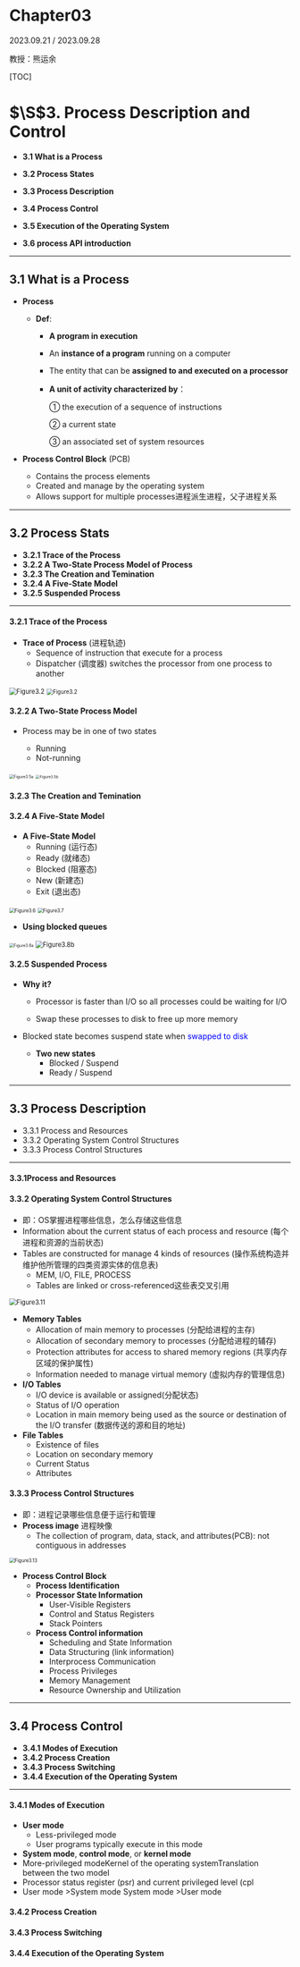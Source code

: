 # Chapter03

2023.09.21 / 2023.09.28

教授：熊运余

[TOC]

# $\S$3. Process Description and Control

* **3.1 What is a Process**

* **3.2 Process States**

* **3.3 Process Description** 

* **3.4 Process Control**

* **3.5 Execution of the Operating System**

* **3.6 process API introduction**

-------

## 3.1 What is a Process

* **Process**

  * **Def**: 

    * **A program in execution**

    * An **instance of a program** running on a computer

    * The entity that can be **assigned to and executed on a processor**

    * **A unit of activity characterized by**：

       ① the execution of a sequence of instructions

       ② a current state
  
       ③ an associated set of system resources
  
* **Process Control Block** (PCB)

  * Contains the process elements
  * Created and manage by the operating system
  * Allows support for multiple processes进程派生进程，父子进程关系



-----------

## 3.2 Process Stats

* **3.2.1 Trace of the Process**
* **3.2.2 A Two-State Process Model of Process** 
* **3.2.3 The Creation and Temination** 
* **3.2.4 A Five-State Model**
* **3.2.5 Suspended Process**

----------

#### 3.2.1 Trace of the Process

* **Trace of Process** (进程轨迹) 
  * Sequence of instruction that execute for a process
  * Dispatcher (调度器) switches the processor from one process to another

<img src="./image/Chapter03/Fig3.2.png" alt="Figure3.2" style="zoom:80%;"> <img src="./image/Chapter03/Fig3.4.png" alt="Figure3.2" style="zoom:70%;" />

#### 3.2.2 A Two-State Process Model

* Process may be in one of two states

  * Running
  * Not-running

<img src="./image/Chapter03/Fig3.5a.png" alt="Figure3.5a" style="zoom:50%;">

<img src="./image/Chapter03/Fig3.5b.png" alt="Figure3.5b" style="zoom:47%;">

#### 3.2.3 The Creation and Temination

#### 3.2.4 A Five-State Model

* **A Five-State Model**
  * Running (运行态)
  * Ready (就绪态)
  * Blocked (阻塞态)
  * New (新建态)
  * Exit (退出态)

<img src="./image/Chapter03/Fig3.6.png" alt="Figure3.6" style="zoom:60%;">

<img src="./image/Chapter03/Fig3.7.png" alt="Figure3.7" style="zoom:60%;">

* **Using blocked queues**

<img src="./image/Chapter03/Fig3.8a.png" alt="Figure3.8a" style="zoom:50%;">

<img src="./image/Chapter03/Fig3.8b.png" alt="Figure3.8b" style="zoom:80%;">

#### 3.2.5 Suspended Process

* **Why it?**

  * Processor is faster than I/O so all processes could be waiting for I/O

  * Swap these processes to disk to free up more memory

* Blocked state becomes suspend state when <font color=blue>swapped to disk</font>

  * **Two new states**
    * Blocked / Suspend
    * Ready / Suspend



-----------

## 3.3 Process Description

* 3.3.1 Process and Resources
* 3.3.2 Operating System Control Structures
* 3.3.3 Process Control Structures

----------

#### 3.3.1Process and Resources

#### 3.3.2 Operating System Control Structures

* 即：OS掌握进程哪些信息，怎么存储这些信息
* Information about the current status of each process and resource (每个进程和资源的当前状态)
* Tables are constructed for manage 4 kinds of resources (操作系统构造并维护他所管理的四类资源实体的信息表)
  * MEM, I/O, FILE, PROCESS
  * Tables are linked or cross-referenced这些表交叉引用

<img src="./image/Chapter03/Fig3.11.png" alt="Figure3.11" style="zoom:80%;">

* **Memory Tables**
  * Allocation of main memory to processes (分配给进程的主存)
  * Allocation of secondary memory to processes (分配给进程的辅存)
  * Protection attributes for access to shared memory regions (共享内存区域的保护属性)
  * Information needed to manage virtual memory (虚拟内存的管理信息)
* **I/O Tables**
  * I/O device is available or assigned(分配状态)
  * Status of I/O operation 
  * Location in main memory being used as the source or destination of the I/O transfer (数据传送的源和目的地址)
* **File Tables**
  * Existence of files
  * Location on secondary memory
  * Current Status
  * Attributes

#### 3.3.3 Process Control Structures

* 即：进程记录哪些信息便于运行和管理
* **Process image** 进程映像
  * The collection of program, data, stack, and attributes(PCB): not contiguous in addresses

<img src="./image/Chapter03/Fig3.13.png" alt="Figure3.13" style="zoom:60%;">

* **Process Control Block**
  * **Process Identification**
  * **Processor State Information**
    * User-Visible Registers
    * Control and Status Registers
    * Stack Pointers
  * **Process Control information**
    * Scheduling and State Information
    * Data Structuring (link information)
    * Interprocess Communication
    * Process Privileges
    * Memory Management
    * Resource Ownership and Utilization



--------

## 3.4 Process Control

* **3.4.1 Modes of Execution**
* **3.4.2 Process Creation**
* **3.4.3 Process Switching**
* **3.4.4 Execution of the Operating System**

-------

#### 3.4.1 Modes of Execution

* **User mode**
  * Less-privileged mode
  * User programs typically execute in this mode
* **System mode**, **control mode**, or **kernel mode**
* More-privileged modeKernel of the operating systemTranslation between the two model
* Processor status register (psr) and current privileged level (cpl
* User mode >System mode
  System mode >User mode

#### 3.4.2 Process Creation

#### 3.4.3 Process Switching

#### 3.4.4 Execution of the Operating System
